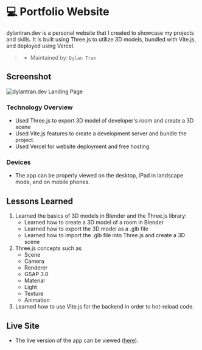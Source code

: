 # 💻 Portfolio Website

dylantran.dev is a personal website that I created to showcase my projects and skills. It is built using Three.js to utilize 3D models, bundled with Vite.js, and deployed using Vercel.

> * Maintained by: `Dylan Tran`

## Screenshot

![dylantran.dev Landing Page](https://user-images.githubusercontent.com/103216050/213401520-46b37645-4275-4c13-b6db-7162cef41c98.gif)

### Technology Overview

* Used Three.js to export 3D model of developer's room and create a 3D scene
* Used Vite.js features to create a development server and bundle the project.
* Used Vercel for website deployment and free hosting

### Devices
* The app can be properly viewed on the desktop, iPad in landscape mode, and on mobile phones.

## Lessons Learned
  1. Learned the basics of 3D models in Blender and the Three.js library:
     * Learned how to create a 3D model of a room in Blender
     * Learned how to export the 3D model as a .glb file
     * Learned how to import the .glb file into Three.js and create a 3D scene
  2. Three.js concepts such as
        * Scene
        * Camera
        * Renderer
        * GSAP 3.0
        * Material
        * Light
        * Texture
        * Animation
  3. Learned how to use Vite.js for the backend in order to hot-reload code.
  
## Live Site
* The live version of the app can be viewed ([here](https://www.dylantran.dev/)).


